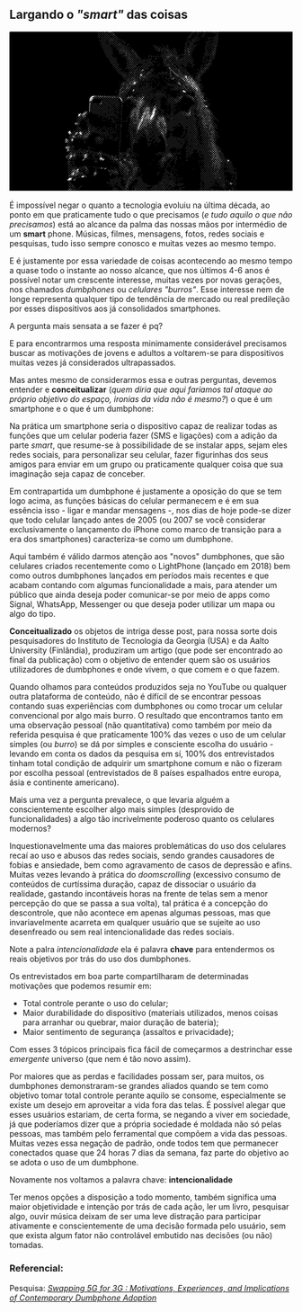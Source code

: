 ## Largando o _"smart"_ das coisas

![](./burro_largando_smart_POSTER.png)

É impossível negar o quanto a tecnologia evoluiu na última década, ao ponto em que praticamente tudo o que precisamos (_e tudo aquilo o que não precisamos_) está ao alcance da palma das nossas mãos por intermédio de um __smart__ phone. Músicas, filmes, mensagens, fotos, redes sociais e pesquisas, tudo isso sempre conosco e muitas vezes ao mesmo tempo.

E é justamente por essa variedade de coisas acontecendo ao mesmo tempo a quase todo o instante ao nosso alcance, que nos últimos 4-6 anos é possível notar um crescente interesse, muitas vezes por novas gerações, nos chamados _dumbphones_ ou _celulares "burros"_. Esse interesse nem de longe representa qualquer tipo de tendência de mercado ou real predileção por esses dispositivos aos já consolidados smartphones.

A pergunta mais sensata a se fazer é pq?

E para encontrarmos uma resposta minimamente considerável precisamos buscar as motivações de jovens e adultos a voltarem-se para dispositivos muitas vezes já considerados ultrapassados. 

Mas antes mesmo de considerarmos essa e outras perguntas, devemos entender e __conceitualizar__ (_quem diria que aqui faríamos tal ataque ao próprio objetivo do espaço, ironias da vida não é mesmo?_) o que é um smartphone e o que é um dumbphone:

Na prática um smartphone seria o dispositivo capaz de realizar todas as funções que um celular poderia fazer (SMS e ligações) com a adição da parte _smart_, que resume-se à possibilidade de se instalar apps, sejam eles redes sociais, para personalizar seu celular, fazer figurinhas dos seus amigos para enviar em um grupo ou praticamente qualquer coisa que sua imaginação seja capaz de conceber.

Em contrapartida um dumbphone é justamente a oposição do que se tem logo acima, as funções básicas do celular permanecem e é em sua essência isso - ligar e mandar mensagens -, nos dias de hoje pode-se dizer que todo celular lançado antes de 2005 (ou 2007 se você considerar exclusivamente o lançamento do iPhone como marco de transição para a era dos smartphones) caracteriza-se como um dumbphone.

Aqui também é válido darmos atenção aos "novos" dumbphones, que são celulares criados recentemente como o LightPhone (lançado em 2018) bem como outros dumbphones lançados em períodos mais recentes e que acabam contando com algumas funcionalidade a mais, para atender um público que ainda deseja poder comunicar-se por meio de apps como Signal, WhatsApp, Messenger ou que deseja poder utilizar um mapa ou algo do tipo.

__Conceitualizado__ os objetos de intriga desse post, para nossa sorte dois pesquisadores do Instituto de Tecnologia da Georgia (USA) e da Aalto University (Finlândia), produziram um artigo (que pode ser encontrado ao final da publicação) com o objetivo de entender quem são os usuários utilizadores de dumbphones e onde vivem, o que comem e o que fazem.

Quando olhamos para conteúdos produzidos seja no YouTube ou qualquer outra plataforma de conteúdo, não é difícil de se encontrar pessoas contando suas experiências com dumbphones ou como trocar um celular convencional por algo mais burro. O resultado que encontramos tanto em uma observação pessoal (não quantitativa) como também por meio da referida pesquisa é que praticamente 100% das vezes o uso de um celular simples (ou _burro_) se dá por simples e consciente escolha do usuário - levando em conta os dados da pesquisa em sí, 100% dos entrevistados tinham total condição de adquirir um smartphone comum e não o fizeram por escolha pessoal (entrevistados de 8 países espalhados entre europa, ásia e continente americano).

Mais uma vez a pergunta prevalece, o que levaria alguém a conscientemente escolher algo mais simples (desprovido de funcionalidades) a algo tão incrivelmente poderoso quanto os celulares modernos?

Inquestionavelmente uma das maiores problemáticas do uso dos celulares recaí ao uso e abusos das redes sociais, sendo grandes causadores de fobias e ansiedade, bem como agravamento de casos de depressão e afins. Muitas vezes levando à prática do _doomscrolling_ (excessivo consumo de conteúdos de curtíssima duração, capaz de dissociar o usuário da realidade, gastando incontáveis horas na frente de telas sem a menor percepção do que se passa a sua volta), tal prática é a concepção do descontrole, que não acontece em apenas algumas pessoas, mas que invariavelmente acarreta em qualquer usuário que se sujeite ao uso desenfreado ou sem real intencionalidade das redes sociais.

Note a palra _intencionalidade_ ela é palavra __chave__ para entendermos os reais objetivos por trás do uso dos dumbphones.

Os entrevistados em boa parte compartilharam de determinadas motivações que podemos resumir em:
- Total controle perante o uso do celular;
- Maior durabilidade do dispositivo (materiais utilizados, menos coisas para arranhar ou quebrar, maior duração de bateria);
- Maior sentimento de segurança (assaltos e privacidade);

Com esses 3 tópicos principais fica fácil de começarmos a destrinchar esse _emergente_ universo (que nem é tão novo assim).

Por maiores que as perdas e facilidades possam ser, para muitos, os dumbphones demonstraram-se grandes aliados quando se tem como objetivo tomar total controle perante aquilo se consome, especialmente se existe um desejo em aproveitar a vida fora das telas. É possível alegar que esses usuários estariam, de certa forma, se negando a viver em sociedade, já que poderíamos dizer que a própria sociedade é moldada não só pelas pessoas, mas também pelo ferramental que compõem a vida das pessoas. Muitas vezes essa negação de padrão, onde todos tem que permanecer conectados quase que 24 horas 7 dias da semana, faz parte do objetivo ao se adota o uso de um dumbphone.

Novamente nos voltamos a palavra chave: __intencionalidade__

Ter menos opções a disposição a todo momento, também significa uma maior objetividade e intenção por trás de cada ação, ler um livro, pesquisar algo, ouvir música deixam de ser uma leve distração para participar ativamente e conscientemente de uma decisão formada pelo usuário, sem que exista algum fator não controlável embutido nas decisões (ou não) tomadas.

### Referencial:
Pesquisa: [_Swapping 5G for 3G : Motivations, Experiences, and Implications of Contemporary Dumbphone Adoption_](https://research.aalto.fi/en/publications/swapping-5g-for-3g-motivations-experiences-and-implications-of-co)

